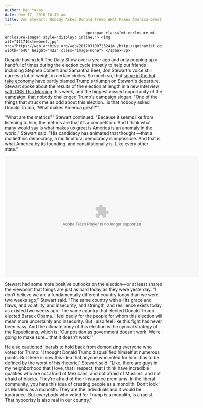 ```yaml
---
author: Ben Yakas
date: Nov 17, 2016 10:45 am
title: Jon Stewart: Nobody Asked Donald Trump WHAT Makes America Great
---
```


	
										<p><span class="mt-enclosure mt-enclosure-image" style="display: inline;"> <img alt="111716stewbeef.jpg" src="https://web.archive.org/web/20170310072324im_/http://gothamist.com/attachments/byakas/111716stewbeef.jpg" width="640" height="422" class="image-none"> </span></p>

<p>Despite having left The Daily Show over a year ago and only popping up a handful of times during the election cycle (mostly to help out friends including Stephen Colbert and Samantha Bee), <ah ref="http://gothamist.com/tags/jonstewart">Jon Stewart&apos;s voice still carries a lot of weight in certain circles. So much so, that <a href="https://web.archive.org/web/20170310072324/https://thefederalist.com/2016/11/11/how-jon-stewart-and-the-daily-show-elected-donald-trump/">some in the hot take economy</a> have partly blamed Trump&apos;s triumph on Stewart&apos;s departure. Stewart spoke about the results of the election at length in a new interview <a href="https://web.archive.org/web/20170310072324/http://www.cbsnews.com/news/jon-stewart-the-daily-show-former-host-election-2016-donald-trump-republicans/">with CBS This Morning</a> this week, and the biggest missed opportunity of the campaign: that nobody challenged Trump&apos;s campaign slogan. &quot;One of the things that struck me as odd about this election...is that nobody asked Donald Trump, &apos;What makes America great?&apos;&quot;</ah></p>

<p>&quot;What are the metrics?&quot; Stewart continued. &quot;Because it seems like from listening to him, the metrics are that it&#x2019;s a competition. And I think what many would say is what makes us great is America is an anomaly in the world,&#x201D; Stewart said. &quot;His candidacy has animated that thought &#x2014;that a multiethnic democracy, a multicultural democracy is impossible. And that is what America by its founding, and constitutionally is. Like every other state.&quot;</p>

<center><embed src="https://web.archive.org/web/20170310072324oe_/http://www.cbsnews.com/common/video/cbsnews_video.swf" scale="noscale" salign="lt" type="application/x-shockwave-flash" background="/web/20170310072324im_/http://gothamist.com/2016/11/17/jon_stewart_nobody_asked_donald_tru.php#000000" width="620" height="387" allowfullscreen="true" allowscriptaccess="always" flashvars="pType=embed&amp;si=254&amp;pid=YYeZhhOXHqcm&amp;uuid=cd92f63a-1dbe-40cc-9ea2-d31ca8ba9a4d&amp;url=http://www.cbsnews.com/videos/jon-stewart-on-president-elect-trump-hypocrisy-in-america"></center>

<p>Stewart had some more positive outlooks on the election&#x2014;or at least shared the viewpoint that things are just as hard today as they were yesterday: &quot;I don&#x2019;t believe we are a fundamentally different country today than we were two weeks ago,&quot; Stewart said. &quot;The same country with all its grace and flaws, and volatility, and insecurity, and strength, and resilience exists today as existed two weeks ago. The same country that elected Donald Trump elected Barack Obama. I feel badly for the people for whom this election will mean more uncertainly and insecurity. But I also feel like this fight has never been easy. And the ultimate irony of this election is the cynical strategy of the Republicans, which is: &#x2018;Our position as government doesn&#x2019;t work. We&#x2019;re going to make sure&#x2026; that it doesn&#x2019;t work.&#x2019;&quot;</p>

<p>He also cautioned liberals to hold back from demonizing everyone who voted for Trump: &quot;I thought Donald Trump disqualified himself at numerous points. But there is now this idea that anyone who voted for him...has to be defined by the worst of his rhetoric,&quot; Stewart said. &quot;Like, there are guys in my neighborhood that I love, that I respect, that I think have incredible qualities who are not afraid of Mexicans, and not afraid of Muslims, and not afraid of blacks. They&#x2019;re afraid of their insurance premiums. In the liberal community, you hate this idea of creating people as a monolith. Don&#x2019;t look as Muslims as a monolith. They are the individuals and it would be ignorance. But everybody who voted for Trump is a monolith, is a racist. That hypocrisy is also real in our country.&quot;</p>					
										
									
				
